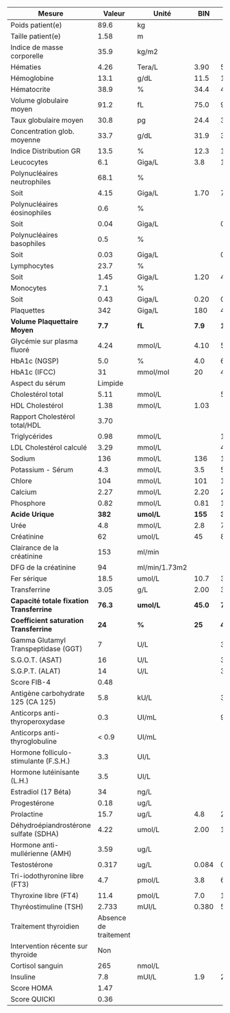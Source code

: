 |                  Mesure                 |        Valeur       |    Unité    |   BIN  |   BSN  |
|-----------------------------------------|---------------------|-------------|--------|--------|
|             Poids patient(e)            |         89.6        |      kg     |        |        |
|            Taille patient(e)            |         1.58        |      m      |        |        |
|        Indice de masse corporelle       |         35.9        |    kg/m2    |        |        |
|                 Hématies                |         4.26        |    Tera/L   |  3.90  |  5.20  |
|               Hémoglobine               |         13.1        |     g/dL    |  11.5  |  15.1  |
|               Hématocrite               |         38.9        |      %      |  34.4  |  44.6  |
|         Volume globulaire moyen         |         91.2        |      fL     |  75.0  |  96.0  |
|          Taux globulaire moyen          |         30.8        |      pg     |  24.4  |  32.6  |
|       Concentration glob. moyenne       |         33.7        |     g/dL    |  31.9  |  35.8  |
|          Indice Distribution GR         |         13.5        |      %      |  12.3  |  17.7  |
|                Leucocytes               |         6.1         |    Giga/L   |   3.8  |  11.4  |
|       Polynucléaires neutrophiles       |         68.1        |      %      |        |        |
|                   Soit                  |         4.15        |    Giga/L   |  1.70  |  7.50  |
|       Polynucléaires éosinophiles       |         0.6         |      %      |        |        |
|                   Soit                  |         0.04        |    Giga/L   |        |  0.60  |
|        Polynucléaires basophiles        |         0.5         |      %      |        |        |
|                   Soit                  |         0.03        |    Giga/L   |        |  0.09  |
|               Lymphocytes               |         23.7        |      %      |        |        |
|                   Soit                  |         1.45        |    Giga/L   |  1.20  |  4.00  |
|                Monocytes                |         7.1         |      %      |        |        |
|                   Soit                  |         0.43        |    Giga/L   |  0.20  |  0.70  |
|                Plaquettes               |         342         |    Giga/L   |   180  |   450  |
|      **Volume Plaquettaire Moyen**      |       **7.7**       |    **fL**   | **7.9**|**10.8**|
|        Glycémie sur plasma fluoré       |         4.24        |    mmol/L   |  4.10  |  5.90  |
|              HbA1c  (NGSP)              |         5.0         |      %      |   4.0  |   6.0  |
|              HbA1c  (IFCC)              |          31         |   mmol/mol  |   20   |   42   |
|             Aspect du sérum             |       Limpide       |             |        |        |
|            Cholestérol total            |         5.11        |    mmol/L   |        |  5.20  |
|             HDL Cholestérol             |         1.38        |    mmol/L   |  1.03  |        |
|      Rapport Cholestérol total/HDL      |         3.70        |             |        |        |
|              Triglycérides              |         0.98        |    mmol/L   |        |  1.70  |
|         LDL Cholestérol calculé         |         3.29        |    mmol/L   |        |  4.14  |
|                  Sodium                 |         136         |    mmol/L   |   136  |   146  |
|            Potassium - Sérum            |         4.3         |    mmol/L   |   3.5  |   5.1  |
|                  Chlore                 |         104         |    mmol/L   |   101  |   109  |
|                 Calcium                 |         2.27        |    mmol/L   |  2.20  |  2.65  |
|                Phosphore                |         0.82        |    mmol/L   |  0.81  |  1.45  |
|             **Acide Urique**            |       **382**       |  **umol/L** | **155**| **357**|
|                   Urée                  |         4.8         |    mmol/L   |   2.8  |   7.2  |
|                Créatinine               |          62         |    umol/L   |   45   |   84   |
|        Clairance de la créatinine       |         153         |    ml/min   |        |        |
|           DFG de la créatinine          |          94         |ml/min/1.73m2|        |        |
|               Fer sérique               |         18.5        |    umol/L   |  10.7  |  32.2  |
|               Transferrine              |         3.05        |     g/L     |  2.00  |  3.60  |
|**Capacité totale fixation Transferrine**|       **76.3**      |  **umol/L** |**45.0**|**72.0**|
| **Coefficient saturation Transferrine** |        **24**       |    **%**    | **25** | **40** |
|   Gamma Glutamyl Transpeptidase (GGT)   |          7          |     U/L     |        |   38   |
|             S.G.O.T. (ASAT)             |          16         |     U/L     |        |   35   |
|             S.G.P.T. (ALAT)             |          14         |     U/L     |        |   35   |
|               Score FIB-4               |         0.48        |             |        |        |
|    Antigène carbohydrate 125 (CA 125)   |         5.8         |     kU/L    |        |  35.0  |
|      Anticorps anti-thyroperoxydase     |         0.3         |    UI/mL    |        |   9.0  |
|      Anticorps anti-thyroglobuline      |        < 0.9        |    UI/mL    |        |        |
|  Hormone folliculo-stimulante (F.S.H.)  |         3.3         |     UI/L    |        |        |
|       Hormone lutéinisante (L.H.)       |         3.5         |     UI/L    |        |        |
|           Estradiol (17 Béta)           |          34         |     ng/L    |        |        |
|               Progestérone              |         0.18        |     ug/L    |        |        |
|                Prolactine               |         15.7        |     ug/L    |   4.8  |  23.3  |
|  Déhydroépiandrostérone sulfate (SDHA)  |         4.22        |    umol/L   |  2.00  |  11.10 |
|      Hormone anti-mullérienne (AMH)     |         3.59        |     ug/L    |        |        |
|               Testostérone              |        0.317        |     ug/L    |  0.084 |  0.481 |
|      Tri-iodothyronine libre (FT3)      |         4.7         |    pmol/L   |   3.8  |   6.0  |
|          Thyroxine libre (FT4)          |         11.4        |    pmol/L   |   7.0  |  16.0  |
|          Thyréostimuline (TSH)          |        2.733        |    mUI/L    |  0.380 |  5.330 |
|          Traitement thyroidien          |Absence de traitement|             |        |        |
|    Intervention récente sur thyroide    |         Non         |             |        |        |
|             Cortisol sanguin            |         265         |    nmol/L   |        |        |
|                 Insuline                |         7.8         |    mUI/L    |   1.9  |  23.0  |
|                Score HOMA               |         1.47        |             |        |        |
|               Score QUICKI              |         0.36        |             |        |        |